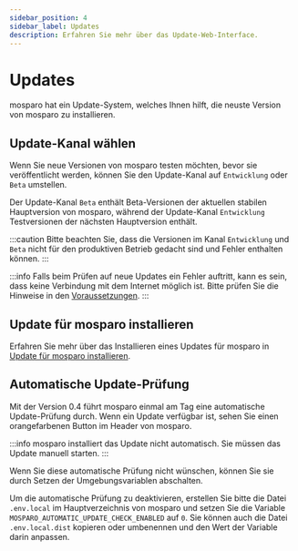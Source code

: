 ```yaml
---
sidebar_position: 4
sidebar_label: Updates
description: Erfahren Sie mehr über das Update-Web-Interface.
---
```


# Updates

mosparo hat ein Update-System, welches Ihnen hilft, die neuste Version von mosparo zu installieren.

## Update-Kanal wählen

Wenn Sie neue Versionen von mosparo testen möchten, bevor sie veröffentlicht werden, können Sie den Update-Kanal auf `Entwicklung` oder `Beta` umstellen.

Der Update-Kanal `Beta` enthält Beta-Versionen der aktuellen stabilen Hauptversion von mosparo, während der Update-Kanal `Entwicklung` Testversionen der nächsten Hauptversion enthält.

:::caution
Bitte beachten Sie, dass die Versionen im Kanal `Entwicklung` und `Beta` nicht für den produktiven Betrieb gedacht sind und Fehler enthalten können.
:::

:::info
Falls beim Prüfen auf neue Updates ein Fehler auftritt, kann es sein, dass keine Verbindung mit dem Internet möglich ist. Bitte prüfen Sie die Hinweise in den [Voraussetzungen](../installation/requirements#verbindung-zum-internet).
:::

## Update für mosparo installieren

Erfahren Sie mehr über das Installieren eines Updates für mosparo in [Update für mosparo installieren](../installation/update).

## Automatische Update-Prüfung

Mit der Version 0.4 führt mosparo einmal am Tag eine automatische Update-Prüfung durch. Wenn ein Update verfügbar ist, sehen Sie einen orangefarbenen Button im Header von mosparo. 

:::info
mosparo installiert das Update nicht automatisch. Sie müssen das Update manuell starten.
:::

Wenn Sie diese automatische Prüfung nicht wünschen, können Sie sie durch Setzen der Umgebungsvariablen abschalten.

Um die automatische Prüfung zu deaktivieren, erstellen Sie bitte die Datei `.env.local` im Hauptverzeichnis von mosparo und setzen Sie die Variable `MOSPARO_AUTOMATIC_UPDATE_CHECK_ENABLED` auf `0`. Sie können auch die Datei `.env.local.dist` kopieren oder umbenennen und den Wert der Variable darin anpassen.